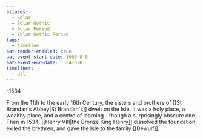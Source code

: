 ```yaml
---
aliases:
  - Solar
  - Solar Gothic
  - Solar Period
  - Solar Gothic Period
tags:
  - timeline
aat-render-enabled: true
aat-event-start-date: 1000-0-0
aat-event-end-date: 1534-0-0
timelines:
  - all
---
```

-1534

From the 11th to the early 16th Century, the sisters and brothers of [[St Brandan's Abbey|St Brandan's]] dwelt on the Isle. It was a holy place, a wealthy place, and a centre of learning - though a surprisingly obscure one. Then in 1534, [[Henry VIII|the Bronze King Henry]] dissolved the foundation, exiled the brethren, and gave the Isle to the family [[Dewulf]].
